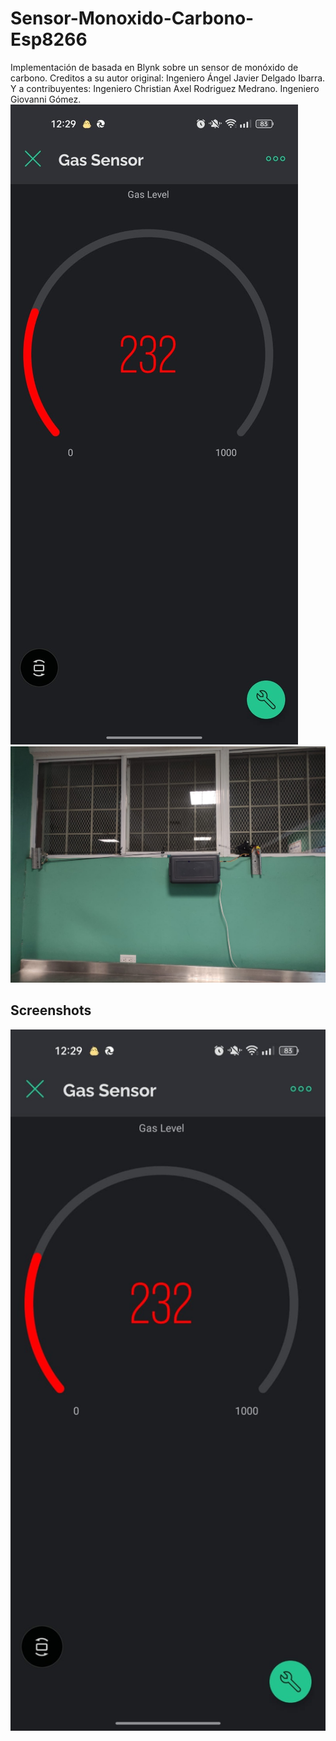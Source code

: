 # Sensor-Monoxido-Carbono-Esp8266
Implementación de basada en Blynk sobre un sensor de monóxido de carbono.
Creditos a su autor original: Ingeniero Ángel Javier Delgado Ibarra.
Y a contribuyentes:
Ingeniero Christian Axel Rodriguez Medrano.
Ingeniero Giovanni Gómez.
![Imagen aluciva a la aplicación](Arduino/Sensor-Monoxido-Carbono-Esp8266/Screenshots/appBlynk.jpeg )
![Instalación fisica del sistema](Arduino/Sensor-Monoxido-Carbono-Esp8266/Screenshots/instalacionFisica.jpeg)

## Screenshots
<img width="600" alt="app" src="Arduino/Sensor-Monoxido-Carbono-Esp8266/Screenshots/appBlynk.jpeg">
